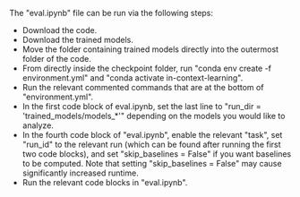 The "eval.ipynb" file can be run via the following steps:

- Download the code.
- Download the trained models.
- Move the folder containing trained models directly into the outermost folder of the code.
- From directly inside the checkpoint folder, run "conda env create -f environment.yml" and "conda activate in-context-learning".
- Run the relevant commented commands that are at the bottom of "environment.yml".
- In the first code block of eval.ipynb, set the last line to "run_dir = 'trained_models/models\_\*'" depending on the models you would like to analyze.
- In the fourth code block of "eval.ipynb", enable the relevant "task", set "run_id" to the relevant run (which can be found after running the first two code blocks), and set "skip_baselines = False" if you want baselines to be computed. Note that setting "skip_baselines = False" may cause significantly increased runtime.
- Run the relevant code blocks in "eval.ipynb".
